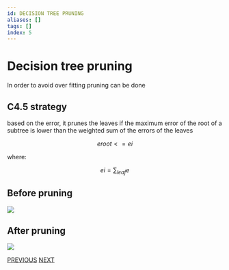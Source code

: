 ```yaml
---
id: DECISION TREE PRUNING
aliases: []
tags: []
index: 5
---
```


# Decision tree pruning

In order to avoid over fitting  pruning can be done

## C4.5 strategy

based on the error, it prunes the leaves if the maximum error of the root of a subtree is lower than the weighted sum of the errors of the leaves

$$eroot <= ei$$

where:

$$
ei = \sum_{leaf}{e}
$$

## Before pruning

![](datamining/Pasted_image_20231230175754.png)

## After pruning

![](datamining/Pasted_image_20231230175803.png)

[PREVIOUS](pages/datamining/classification/decision_trees.md) [NEXT](pages/datamining/classification/regression.md)
